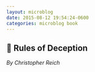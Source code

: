 ```yaml
---
layout: microblog
date: 2015-08-12 19:54:24-0600
categories: microblog book
---
```

## 📖 Rules of Deception
*By Christopher Reich*
